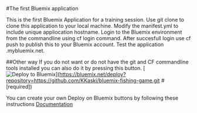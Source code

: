 #The first Bluemix application

This is the first Bluemix Application for a training session.
Use git clone to clone this application to your local machine.
Modify the manifest.yml to include unique appliocation hostname.
Login to the Bluemix environment from the commandline using cf login command.
After succesfull login use cf push to publish this to your Bluemix account.
Test the application <your hostname>.mybluemix.net.

##Other way
If you do not want or do not have the git and CF commandline tools installed you can also do it by pressing this button.
[![Deploy to Bluemix](https://bluemix.net/deploy/button.png)](https://bluemix.net/deploy?repository=<https://github.com/KKaski/bluemix-fishing-game.git> # [required])


You can create your own Deploy on Bluemix buttons by following these instructions
<a href="https://console.ng.bluemix.net/docs/develop/deploy_button.html">Documentation</a>
